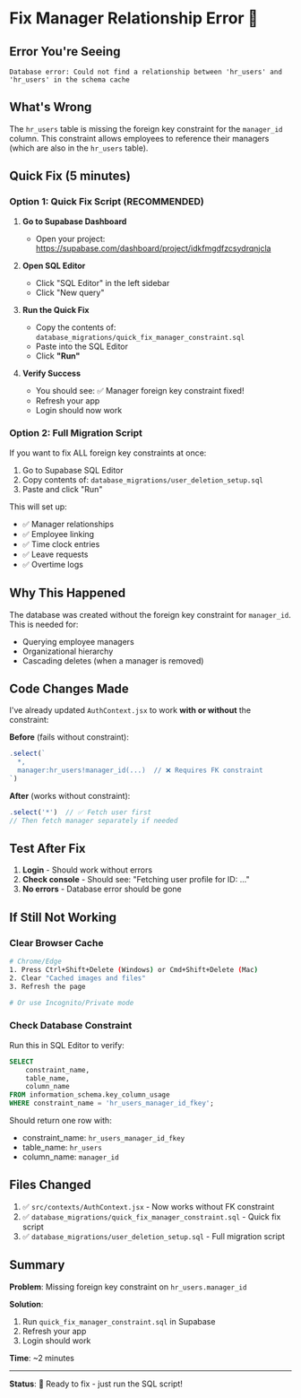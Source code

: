 # Fix Manager Relationship Error 🔧

## Error You're Seeing

```
Database error: Could not find a relationship between 'hr_users' and 'hr_users' in the schema cache
```

## What's Wrong

The `hr_users` table is missing the foreign key constraint for the `manager_id` column. This constraint allows employees to reference their managers (which are also in the `hr_users` table).

## Quick Fix (5 minutes)

### Option 1: Quick Fix Script (RECOMMENDED)

1. **Go to Supabase Dashboard**
   - Open your project: https://supabase.com/dashboard/project/idkfmgdfzcsydrqnjcla

2. **Open SQL Editor**
   - Click "SQL Editor" in the left sidebar
   - Click "New query"

3. **Run the Quick Fix**
   - Copy the contents of: `database_migrations/quick_fix_manager_constraint.sql`
   - Paste into the SQL Editor
   - Click **"Run"**

4. **Verify Success**
   - You should see: ✅ Manager foreign key constraint fixed!
   - Refresh your app
   - Login should now work

### Option 2: Full Migration Script

If you want to fix ALL foreign key constraints at once:

1. Go to Supabase SQL Editor
2. Copy contents of: `database_migrations/user_deletion_setup.sql`
3. Paste and click "Run"

This will set up:
- ✅ Manager relationships
- ✅ Employee linking
- ✅ Time clock entries
- ✅ Leave requests
- ✅ Overtime logs

## Why This Happened

The database was created without the foreign key constraint for `manager_id`. This is needed for:
- Querying employee managers
- Organizational hierarchy
- Cascading deletes (when a manager is removed)

## Code Changes Made

I've already updated `AuthContext.jsx` to work **with or without** the constraint:

**Before** (fails without constraint):
```javascript
.select(`
  *,
  manager:hr_users!manager_id(...)  // ❌ Requires FK constraint
`)
```

**After** (works without constraint):
```javascript
.select('*')  // ✅ Fetch user first
// Then fetch manager separately if needed
```

## Test After Fix

1. **Login** - Should work without errors
2. **Check console** - Should see: "Fetching user profile for ID: ..."
3. **No errors** - Database error should be gone

## If Still Not Working

### Clear Browser Cache
```bash
# Chrome/Edge
1. Press Ctrl+Shift+Delete (Windows) or Cmd+Shift+Delete (Mac)
2. Clear "Cached images and files"
3. Refresh the page

# Or use Incognito/Private mode
```

### Check Database Constraint

Run this in SQL Editor to verify:
```sql
SELECT 
    constraint_name,
    table_name,
    column_name
FROM information_schema.key_column_usage
WHERE constraint_name = 'hr_users_manager_id_fkey';
```

Should return one row with:
- constraint_name: `hr_users_manager_id_fkey`
- table_name: `hr_users`
- column_name: `manager_id`

## Files Changed

1. ✅ `src/contexts/AuthContext.jsx` - Now works without FK constraint
2. ✅ `database_migrations/quick_fix_manager_constraint.sql` - Quick fix script
3. ✅ `database_migrations/user_deletion_setup.sql` - Full migration script

## Summary

**Problem**: Missing foreign key constraint on `hr_users.manager_id`

**Solution**: 
1. Run `quick_fix_manager_constraint.sql` in Supabase
2. Refresh your app
3. Login should work

**Time**: ~2 minutes

---

**Status**: 🔧 Ready to fix - just run the SQL script!
